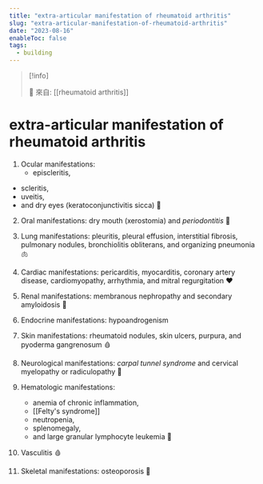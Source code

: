 ```yaml
---
title: "extra-articular manifestation of rheumatoid arthritis"
slug: "extra-articular-manifestation-of-rheumatoid-arthritis"
date: "2023-08-16"
enableToc: false
tags:
  - building
---
```


> [!info]
>
> 🌱 來自: [[rheumatoid arthritis]]

# extra-articular manifestation of rheumatoid arthritis

1. Ocular manifestations:
   - episcleritis,

- scleritis,
- uveitis,
- and dry eyes (keratoconjunctivitis sicca) 👀

2. Oral manifestations: dry mouth (xerostomia) and _periodontitis_ 🦷
3. Lung manifestations: pleuritis, pleural effusion, interstitial fibrosis, pulmonary nodules, bronchiolitis obliterans, and organizing pneumonia 🫁
4. Cardiac manifestations: pericarditis, myocarditis, coronary artery disease, cardiomyopathy, arrhythmia, and mitral regurgitation ❤️
5. Renal manifestations: membranous nephropathy and secondary amyloidosis 🧡
6. Endocrine manifestations: hypoandrogenism
7. Skin manifestations: rheumatoid nodules, skin ulcers, purpura, and pyoderma gangrenosum 🩸
8. Neurological manifestations: _carpal tunnel syndrome_ and cervical myelopathy or radiculopathy 🧠
9. Hematologic manifestations:

   - anemia of chronic inflammation,
   - [[Felty's syndrome]] 
   - neutropenia,
   - splenomegaly,
   - and large granular lymphocyte leukemia 💉

10. Vasculitis 🩸
11. Skeletal manifestations: osteoporosis 🦴
